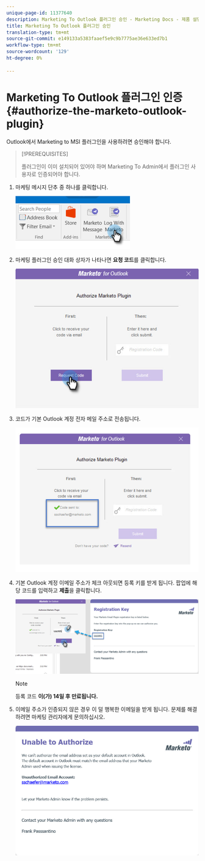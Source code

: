 ```yaml
---
unique-page-id: 11377640
description: Marketing To Outlook 플러그인 승인 - Marketing Docs - 제품 설명서
title: Marketing To Outlook 플러그인 승인
translation-type: tm+mt
source-git-commit: e149133a5383faaef5e9c9b7775ae36e633ed7b1
workflow-type: tm+mt
source-wordcount: '129'
ht-degree: 0%

---
```



# Marketing To Outlook 플러그인 인증 {#authorize-the-marketo-outlook-plugin}

Outlook에서 Marketing to MSI 플러그인을 사용하려면 승인해야 합니다.

>[!PREREQUISITES]
>
>플러그인이 이미 설치되어 있어야 하며 Marketing To Admin에서 플러그인 사용자로 인증되어야 합니다.

1. 마케팅 메시지 단추 중 하나를 클릭합니다.

   ![](assets/image2016-8-24-16-3a4-3a28.png)

1. 마케팅 플러그인 승인 대화 상자가 나타나면 **요청 코드**&#x200B;를 클릭합니다.

   ![](assets/image2016-8-24-16-3a6-3a51.png)

1. 코드가 기본 Outlook 계정 전자 메일 주소로 전송됩니다.

   ![](assets/image2016-8-24-16-3a8-3a36.png)

1. 기본 Outlook 계정 이메일 주소가 체크 아웃되면 등록 키를 받게 됩니다. 팝업에 해당 코드를 입력하고 **제출**&#x200B;을 클릭합니다.

   ![](assets/image2016-8-24-16-3a12-3a48.png)

   >[!NOTE]
   >
   >등록 코드 **이(가) 14일 후 만료됩니다.**

1. 이메일 주소가 인증되지 않은 경우 이 덜 행복한 이메일을 받게 됩니다. 문제를 해결하려면 마케팅 관리자에게 문의하십시오.

   ![](assets/image2016-8-24-16-3a25-3a27.png)

